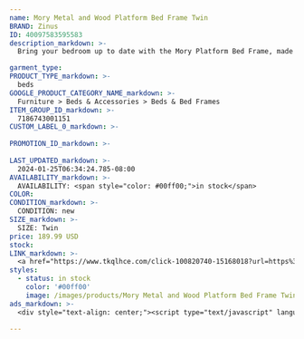 ```yaml
---
name: Mory Metal and Wood Platform Bed Frame Twin
BRAND: Zinus
ID: 40097583595583
description_markdown: >-
  Bring your bedroom up to date with the Mory Platform Bed Frame, made with an industrial look, a hint of rustic beauty, and a price that’s easy on your wallet! A bold black metal frame complements its handsome wood finished headboard, giving your room a feel that’s both clean- cut and organic. Built with solid steel and a wood mattress platform, this foundation is designed to support and extend the life of any foam or spring mattress without the box spring. We’ve even left you over 10 inches of clearance space beneath the bed for extra storage.

garment_type:
PRODUCT_TYPE_markdown: >-
  beds
GOOGLE_PRODUCT_CATEGORY_NAME_markdown: >-
  Furniture > Beds & Accessories > Beds & Bed Frames
ITEM_GROUP_ID_markdown: >-
  7186743001151
CUSTOM_LABEL_0_markdown: >-
  
PROMOTION_ID_markdown: >-
  
LAST_UPDATED_markdown: >-
  2024-01-25T06:34:24.785-08:00
AVAILABILITY_markdown: >-
  AVAILABILITY: <span style="color: #00ff00;">in stock</span>
COLOR:
CONDITION_markdown: >-
  CONDITION: new
SIZE_markdown: >-
  SIZE: Twin
price: 189.99 USD
stock: 
LINK_markdown: >-
  <a href="https://www.tkqlhce.com/click-100820740-15168018?url=https%3A%2F%2Fwww.zinus.com%2Fproducts%2Fmory-metal-and-wood-platform-bed-frame%3Fvariant%3D40097583595583" target="_blank" style="display: inline-block; padding: 10px 20px; font-size: 16px; text-align: center; text-decoration: none; cursor: pointer; border: 1px solid #3498db; color: #3498db; background-color: #fff; border-radius: 5px; transition: background-color 0.3s;">Go to Product</a>
styles:
  - status: in stock
    color: '#00ff00'
    image: /images/products/Mory Metal and Wood Platform Bed Frame Twin/MoryWood-MetalPBw-HBD-Brown_zinus.com_-1.jpg
ads_markdown: >-
  <div style="text-align: center;"><script type="text/javascript" language="javascript" src="https://www.tkqlhce.com/placeholder-52290839?target=_top&mouseover=N"></script></div>

---
```

